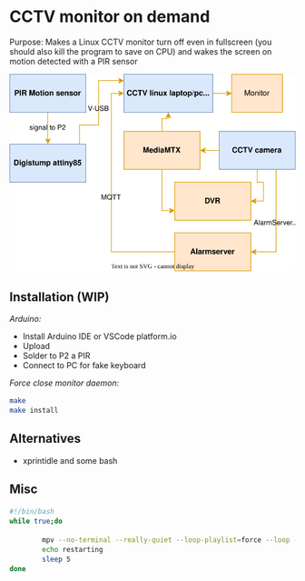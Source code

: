 # CCTV monitor on demand

Purpose: Makes a Linux CCTV monitor turn off even in fullscreen (you should also kill the program to save on CPU) and wakes the screen on motion detected with a PIR sensor

![architecture.drawio.svg](architecture.drawio.svg)

## Installation (WIP)


*Arduino:*
 - Install Arduino IDE or VSCode platform.io
 - Upload
 - Solder to P2 a PIR
 - Connect to PC for fake keyboard
 
*Force close monitor daemon:* 

```bash
make
make install
```

## Alternatives
 - xprintidle and some bash

## Misc

```bash
#!/bin/bash
while true;do

        mpv --no-terminal --really-quiet --loop-playlist=force --loop --profile=low-latency -hwdec=vaapi --stop-screensaver=no "$HOME/.config/cams.m3u"
        echo restarting
        sleep 5
done

```
